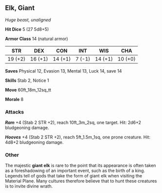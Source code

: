 ## Elk, Giant

*Huge beast, unaligned*

**Hit Dice** 5 (27 5d8+5)

**Armor Class** 14 (natural armor)

| STR     | DEX     | CON     | INT     | WIS     | CHA     |
|---------|---------|---------|---------|---------|---------|
| 19 (+2) | 16 (+1) | 14 (+1) |  7 (-1) | 14 (+1) | 10 (+0) |

**Saves** Physical 12, Evasion 13, Mental 13, Luck 14, save 14

**Skills** Stab 2, Notice 1

**Move** 60ft\_18m\_12sq\_tt

**Morale** 8

### Attacks

***Ram*** +4 (Stab 2 STR +2), reach 10ft\_3m\_2sq, one target. Hit: 2d6+2 bludgeoning damage.

***Hooves*** +4 (Stab 2 STR +2), reach 5ft\_1.5m\_1sq, one prone creature. Hit: 4d8+2 bludgeoning damage.

### Other

The majestic **giant elk** is rare to the point that its appearance is often taken as a foreshadowing of an important event, such as the birth of a king. Legends tell of gods that take the form of giant elk when visiting the Material Plane. Many cultures therefore believe that to hunt these creatures is to invite divine wrath.

